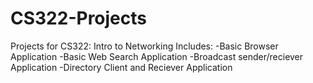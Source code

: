 # CS322-Projects
Projects for CS322: Intro to Networking
Includes:
-Basic Browser Application
-Basic Web Search Application
-Broadcast sender/reciever Application
-Directory Client and Reciever Application
